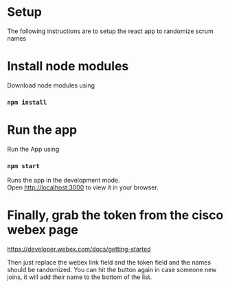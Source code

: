 # Setup

The following instructions are to setup the react app to randomize scrum names

# Install node modules

Download node modules using 
### `npm install`

# Run the app

Run the App using
### `npm start`

Runs the app in the development mode.\
Open [http://localhost:3000](http://localhost:3000) to view it in your browser.

# Finally, grab the token from the cisco webex page

https://developer.webex.com/docs/getting-started


Then just replace the webex link field and the token field and the names should be randomized.
You can hit the button again in case someone new joins, it will add their name to the bottom of the list.
